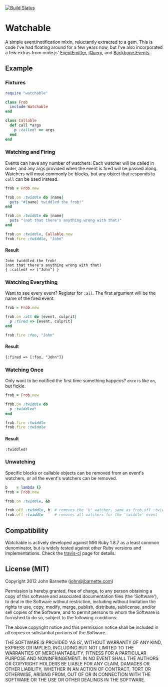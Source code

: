 [![Build Status](https://secure.travis-ci.org/jbarnette/watchable.png)](http://travis-ci.org/jbarnette/watchable)

# Watchable

A simple event/notification mixin, reluctantly extracted to a gem.
This is code I've had floating around for a few years now, but I've
also incorporated a few extras from node.js' [EventEmitter][ee],
[jQuery][jq], and [Backbone.Events][be].

[ee]: http://nodejs.org/api/events.html#events_class_events_eventemitter
[jq]: http://api.jquery.com/on
[be]: http://documentcloud.github.com/backbone/#Events

## Example

### Fixtures

```ruby
require "watchable"

class Frob
  include Watchable
end

class Callable
  def call *args
    p :called! => args
  end
end

```

### Watching and Firing

Events can have any number of watchers. Each watcher will be called
in order, and any args provided when the event is fired will be passed
along. Watchers will most commonly be blocks, but any object that
responds to `call` can be used instead.

```ruby
frob = Frob.new

frob.on :twiddle do |name|
  puts "#{name} twiddled the frob!"
end

frob.on :twiddle do |name|
  puts "(not that there's anything wrong with that)"
end

frob.on :twiddle, Callable.new
frob.fire :twiddle, "John"
```

#### Result

    John twiddled the frob!
    (not that there's anything wrong with that)
    { :called! => ["John"] }

### Watching Everything

Want to see every event? Register for `:all`. The first argument will
be the name of the fired event.

```ruby
frob = Frob.new

frob.on :all do |event, culprit|
  p :fired => [event, culprit]
end

frob.fire :foo, "John"
```

#### Result

    {:fired => [:foo, "John"]}

### Watching Once

Only want to be notified the first time something happens? `once` is
like `on`, but fickle.

```ruby
frob = Frob.new

frob.on :twiddle do
  p :twiddled!
end

frob.fire :twiddle
frob.fire :twiddle
```

#### Result

    :twiddled!

### Unwatching

Specific blocks or callable objects can be removed from an event's
watchers, or all the event's watchers can be removed.

```ruby
b    = lambda {}
frob = Frob.new

frob.on :twiddle, &b

frob.off :twiddle, b  # removes the 'b' watcher, same as frob.off :twiddle, &b
frob.off :twiddle     # removes all watchers for the 'twiddle' event
```

## Compatibility

Watchable is actively developed against MRI Ruby 1.8.7 as a least common
denominator, but is widely tested against other Ruby versions and
implementations. Check the [travis-ci][] page for details.

[travis-ci]: http://travis-ci.org/jbarnette/watchable

## License (MIT)

Copyright 2012 John Barnette (john@jbarnette.com)

Permission is hereby granted, free of charge, to any person obtaining
a copy of this software and associated documentation files (the
'Software'), to deal in the Software without restriction, including
without limitation the rights to use, copy, modify, merge, publish,
distribute, sublicense, and/or sell copies of the Software, and to
permit persons to whom the Software is furnished to do so, subject to
the following conditions:

The above copyright notice and this permission notice shall be
included in all copies or substantial portions of the Software.

THE SOFTWARE IS PROVIDED 'AS IS', WITHOUT WARRANTY OF ANY KIND,
EXPRESS OR IMPLIED, INCLUDING BUT NOT LIMITED TO THE WARRANTIES OF
MERCHANTABILITY, FITNESS FOR A PARTICULAR PURPOSE AND NONINFRINGEMENT.
IN NO EVENT SHALL THE AUTHORS OR COPYRIGHT HOLDERS BE LIABLE FOR ANY
CLAIM, DAMAGES OR OTHER LIABILITY, WHETHER IN AN ACTION OF CONTRACT,
TORT OR OTHERWISE, ARISING FROM, OUT OF OR IN CONNECTION WITH THE
SOFTWARE OR THE USE OR OTHER DEALINGS IN THE SOFTWARE.
